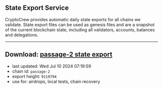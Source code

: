 ## State Export Service
CryptoCrew provides automatic daily state exports for all chains we validate. State export files can be used as genesis files and are a snapshot of the current blockchain state, including all validators, accounts, balances and delegations.

---
**Download: [passage-2 state export](https://dl-eu2.ccvalidators.com/SERVICE/passage/passage-2_export_9119794.json)**
---

- last updated: Wed Jul 10 2024 07:19:59
- chain id: `passage-2`
- export height: `9119794`
- use for: airdrops, local tests, chain recovery
